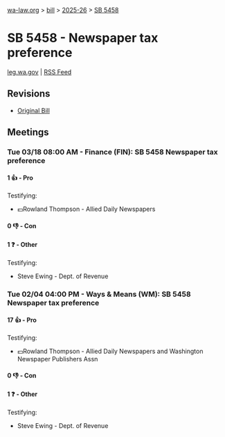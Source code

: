 [wa-law.org](/) > [bill](/bill/) > [2025-26](/bill/2025-26/) > [SB 5458](/bill/2025-26/sb/5458/)

# SB 5458 - Newspaper tax preference
[leg.wa.gov](https://app.leg.wa.gov/billsummary?BillNumber=5458&Year=2025&Initiative=false) | [RSS Feed](./rss.xml)

## Revisions
* [Original Bill](1/)

## Meetings
### Tue 03/18 08:00 AM - Finance (FIN): SB 5458 Newspaper tax preference
#### 1 👍 - Pro
Testifying:
* 💵Rowland Thompson - Allied Daily Newspapers

#### 0 👎 - Con

#### 1 ❓ - Other
Testifying:
* Steve Ewing - Dept. of Revenue

### Tue 02/04 04:00 PM - Ways & Means (WM): SB 5458 Newspaper tax preference
#### 17 👍 - Pro
Testifying:
* 💵Rowland Thompson - Allied Daily Newspapers and Washington Newspaper Publishers Assn

#### 0 👎 - Con

#### 1 ❓ - Other
Testifying:
* Steve Ewing - Dept. of Revenue
